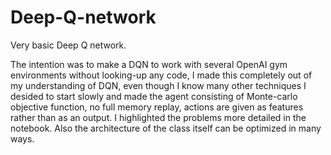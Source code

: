 # Deep-Q-network
Very basic Deep Q network.

The intention was to  make a DQN to work with several OpenAI gym environments without looking-up any code, I made this completely out of my understanding of DQN, even though I know many other techniques I desided to start slowly and made the agent consisting of Monte-carlo objective function, no full memory replay, actions are given as features rather than as an output. I highlighted the problems more detailed in the notebook. Also the architecture of the class itself can be optimized in many ways.

